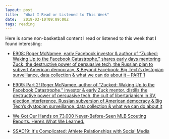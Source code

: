 ```yaml
---
layout: post
title:  "What I Read or Listened to This Week"
date:   2019-03-10T09:09:00Z
tags: reading
---
```

Here is some non-basketball content I read or listened to this week that I found interesting:


* [E908: Roger McNamee, early Facebook investor & author of “Zucked: Waking Up to the Facebook Catastrophe,” shares early days mentoring Zuck, the destructive power of persuasive tech, the Russian plan to subvert American democracy, & Beyond Facebook: Big Tech’s dystopian surveillance, data collection & what we can do about it – PART 1](https://thisweekinstartups.com/roger-mcnamee-zucked-part1/)

* [E909: Part 2! Roger McNamee, author of “Zucked: Waking Up to the Facebook Catastrophe,” investor & early Zuck mentor, distills the destructive power of persuasive tech, the cult of libertarianism in SV, election interference, Russian subversion of American democracy & Big Tech’s dystopian surveillance, data collection & what we can do about it](https://thisweekinstartups.com/roger-mcnamee-part2/)

* [We Got Our Hands on 73,000 Never-Before-Seen MLB Scouting Reports. Here’s What We Learned.](https://www.theringer.com/mlb/2019/3/4/18249155/cincinnati-reds-scouting-report-series-part-1-data-findings)

* [SSAC19: It's Complicated: Athlete Relationships with Social Media](https://www.youtube.com/watch?v=QbOVNhw6_oo)
